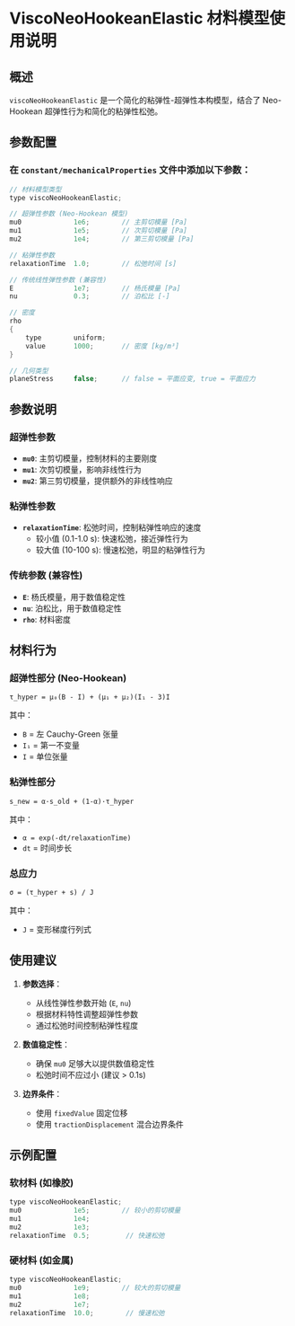 # ViscoNeoHookeanElastic 材料模型使用说明

## 概述
`viscoNeoHookeanElastic` 是一个简化的粘弹性-超弹性本构模型，结合了 Neo-Hookean 超弹性行为和简化的粘弹性松弛。

## 参数配置

### 在 `constant/mechanicalProperties` 文件中添加以下参数：

```cpp
// 材料模型类型
type viscoNeoHookeanElastic;

// 超弹性参数 (Neo-Hookean 模型)
mu0             1e6;        // 主剪切模量 [Pa]
mu1             1e5;        // 次剪切模量 [Pa] 
mu2             1e4;        // 第三剪切模量 [Pa]

// 粘弹性参数
relaxationTime  1.0;        // 松弛时间 [s]

// 传统线性弹性参数 (兼容性)
E               1e7;        // 杨氏模量 [Pa]
nu              0.3;        // 泊松比 [-]

// 密度
rho
{
    type        uniform;
    value       1000;       // 密度 [kg/m³]
}

// 几何类型
planeStress     false;      // false = 平面应变, true = 平面应力
```

## 参数说明

### 超弹性参数
- **`mu0`**: 主剪切模量，控制材料的主要刚度
- **`mu1`**: 次剪切模量，影响非线性行为
- **`mu2`**: 第三剪切模量，提供额外的非线性响应

### 粘弹性参数
- **`relaxationTime`**: 松弛时间，控制粘弹性响应的速度
  - 较小值 (0.1-1.0 s): 快速松弛，接近弹性行为
  - 较大值 (10-100 s): 慢速松弛，明显的粘弹性行为

### 传统参数 (兼容性)
- **`E`**: 杨氏模量，用于数值稳定性
- **`nu`**: 泊松比，用于数值稳定性
- **`rho`**: 材料密度

## 材料行为

### 超弹性部分 (Neo-Hookean)
```
τ_hyper = μ₀(B - I) + (μ₁ + μ₂)(I₁ - 3)I
```
其中：
- `B` = 左 Cauchy-Green 张量
- `I₁` = 第一不变量
- `I` = 单位张量

### 粘弹性部分
```
s_new = α·s_old + (1-α)·τ_hyper
```
其中：
- `α = exp(-dt/relaxationTime)`
- `dt` = 时间步长

### 总应力
```
σ = (τ_hyper + s) / J
```
其中：
- `J` = 变形梯度行列式

## 使用建议

1. **参数选择**：
   - 从线性弹性参数开始 (`E`, `nu`)
   - 根据材料特性调整超弹性参数
   - 通过松弛时间控制粘弹性程度

2. **数值稳定性**：
   - 确保 `mu0` 足够大以提供数值稳定性
   - 松弛时间不应过小 (建议 > 0.1s)

3. **边界条件**：
   - 使用 `fixedValue` 固定位移
   - 使用 `tractionDisplacement` 混合边界条件

## 示例配置

### 软材料 (如橡胶)
```cpp
type viscoNeoHookeanElastic;
mu0             1e5;        // 较小的剪切模量
mu1             1e4;
mu2             1e3;
relaxationTime  0.5;         // 快速松弛
```

### 硬材料 (如金属)
```cpp
type viscoNeoHookeanElastic;
mu0             1e9;        // 较大的剪切模量
mu1             1e8;
mu2             1e7;
relaxationTime  10.0;        // 慢速松弛
```

